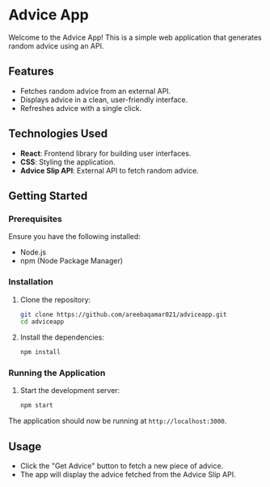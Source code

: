 # Advice App

Welcome to the Advice App! This is a simple web application that generates random advice using an API.

## Features

- Fetches random advice from an external API.
- Displays advice in a clean, user-friendly interface.
- Refreshes advice with a single click.

## Technologies Used

- **React**: Frontend library for building user interfaces.
- **CSS**: Styling the application.
- **Advice Slip API**: External API to fetch random advice.

## Getting Started

### Prerequisites

Ensure you have the following installed:

- Node.js
- npm (Node Package Manager)

### Installation

1. Clone the repository:

   ```bash
   git clone https://github.com/areebaqamar021/adviceapp.git
   cd adviceapp
   ```

2. Install the dependencies:

   ```bash
   npm install
   ```

### Running the Application

1. Start the development server:

   ```bash
   npm start
   ```
The application should now be running at `http://localhost:3000`.

## Usage

- Click the "Get Advice" button to fetch a new piece of advice.
- The app will display the advice fetched from the Advice Slip API.
